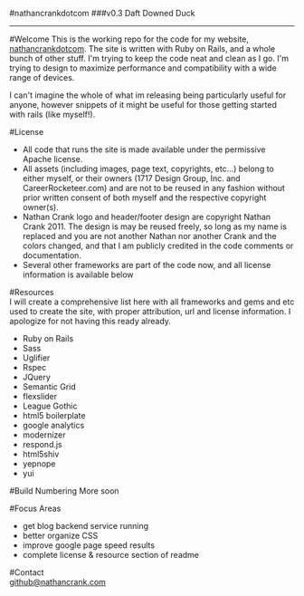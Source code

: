 #nathancrankdotcom
###v0.3 Daft Downed Duck   
  
----------------  
  
#Welcome
This is the working repo for the code for my website, [nathancrankdotcom](http://nathancrank.com/). The site is written with Ruby on Rails, and a whole bunch of other stuff. I'm trying to keep the code neat and clean as I go. I'm trying to design to maximize performance and compatibility with a wide range of devices.
  
I can't imagine the whole of what im releasing being particularly useful for anyone, however snippets of it might be useful for those getting started with rails (like myself!).  
  
#License  
- All code that runs the site is made available under the permissive Apache license.   
- All assets (including images, page text, copyrights, etc...) belong to either myself, or their owners (1717 Design Group, Inc. and CareerRocketeer.com) and are not to be reused in any fashion without prior written consent of both myself and the respective copyright owner(s).  
- Nathan Crank logo and header/footer design are copyright Nathan Crank 2011. The design is may be reused freely, so long as my name is replaced and you are not another Nathan nor another Crank and the colors changed, and that I am publicly credited in the code comments or documentation.
- Several other frameworks are part of the code now, and all license information is available below

#Resources  
I will create a comprehensive list here with all frameworks and gems and etc used to create the site, with proper attribution, url and license information. I apologize for not having this ready already.

- Ruby on Rails
- Sass
- Uglifier
- Rspec
- JQuery
- Semantic Grid
- flexslider
- League Gothic
- html5 boilerplate
- google analytics
- modernizer
- respond.js
- html5shiv
- yepnope
- yui

#Build Numbering
More soon

#Focus Areas
- get blog backend service running
- better organize CSS
- improve google page speed results
- complete license & resource section of readme

#Contact  
github@nathancrank.com